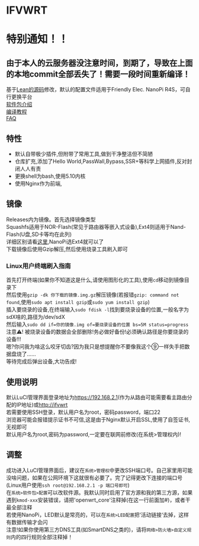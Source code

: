 # IFVWRT
# 特别通知！！
## 由于本人的云服务器没注意时间，到期了，导致在上面的本地commit全部丢失了！需要一段时间重新编译！
基于[Lean的源码](https://github.com/coolsnowwolf/lede)修改，默认的配置文件适用于Friendly Elec. NanoPi R4S，可自行更换平台  
[软件包介绍](README_IPK.md)  
[编译教程](README_COMPILE.md)  
[FAQ](README_FAQ.md)
## 特性
* 默认自带极少插件,但附带了常用工具,做到干净整洁但不简陋  
* 仓库扩充,添加了Hello World,PassWall,Bypass,SSR+等科学上网插件,反对封闭人人有责  
* 更换shell为bash,使用5.10内核  
* 使用Nginx作为前端,  
## 镜像
Releases内为镜像。首先选择镜像类型  
Squashfs适用于NOR-Flash(常见于路由器等嵌入式设备),Ext4则适用于Nand-Flash(U盘,SD卡等均在此列)  
详细区别请看[这里](https://forum.openwrt.org/t/ext4-vs-squashfs/25187),NanoPi选Ext4就可以了  
下载镜像后使用Gzip解压,然后使用烧录工具刷入即可  
### Linux用户终端刷入指南  
首先打开终端(如果你不知道这是什么,请使用图形化的工具),使用`cd`移动到镜像目录下  
然后使用`gzip -dk 你下载的镜像.img.gz`解压镜像(若报错`gzip: command not found`,使用`sudo apt install gzip`或`sudo yum install gzip`)  
插入要烧录的设备,在终端输入`sudo fdisk -l`找到要烧录设备的位置,一般名字为sdX啥的,路径为/dev/sdX  
然后输入`sudo dd if=你的镜像.img of=要烧录设备的位置 bs=5M status=progress`  
注意⚠️! 被烧录设备的数据会全部删除!务必做好备份!必须确认路径是你要烧录的设备!!!  
嗯?你问我为啥这么咬牙切齿?因为我只是想提醒你不要像我这个⑨一样失手把数据盘烧了......  
等待完成后弹出设备,大功告成!  
## 使用说明
默认LuCI管理界面登录地址为<https://192.168.2.1>(作为从路由可能需要看主路由分配的IP地址)或<http://ifvwrt>  
若需要使用SSH登录，默认用户名为root，密码password，端口22  
浏览器可能会报错提示证书不可信,这是由于Nginx默认开启SSL,使用了自签证书,无视即可  
默认用户名为root,密码为password,一定要在联网前修改(在系统>管理权内)!  
## 调整
成功进入LuCI管理界面后，建议在`系统>管理权`中更改SSH端口号。自己家里用可能没啥问题，如果在公网环境下这就很有必要了。完了记得更改下连接的端口号(Linux用户使用`ssh root@192.168.2.1 -p 端口号即可`)  
在`系统>软件包>配置`可以改软件源。我默认同时启用了官方源和我的第三方源，如果遇到`kmod-xxx`安装错误，请把'openwrt_core'注释掉(在这一行前面加#)，或者干最全部注释  
若使用NanoPi，LED默认是常亮的，可以在`系统>LED配置`把‘活动链接‘去掉，这样有数据传输才会闪  
注意!如果你使用第三方DNS工具(如SmartDNS之类的)，请将`网络>防火墙>自定义规则`内的四行规则全部注释掉！  
